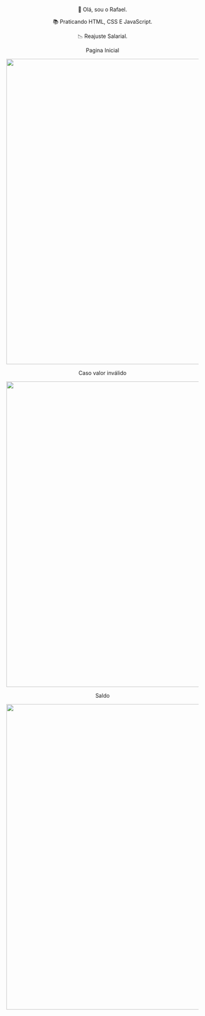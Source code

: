 

<p align="center">👋 Olá, sou o Rafael.</p>  
<p align="center">📚 Praticando HTML, CSS E JavaScript.</p>  
<p align="center">📉 Reajuste Salarial.</p>  


<p align="center">Pagina Inicial</p>                                                        
<div align="center"/>
<img src="https://user-images.githubusercontent.com/101975205/168930782-69f617eb-7256-4d8c-84cd-61db63325c52.png" width="800px"/>
</div>


 <p align="center">Caso valor inválido</p>                                                        
 <div align="center"/>
<img src="https://user-images.githubusercontent.com/101975205/168930836-ad01398f-779b-4ea2-af73-e1a2f4a38023.png" width="800px"/>
</div>


<p align="center"> Saldo</p>                                                               
<div align="center"/>
<img src="https://user-images.githubusercontent.com/101975205/168930912-95fdbd4d-c18b-496e-b784-5f0adb5e8737.png" width="800px"/>
</div>   
